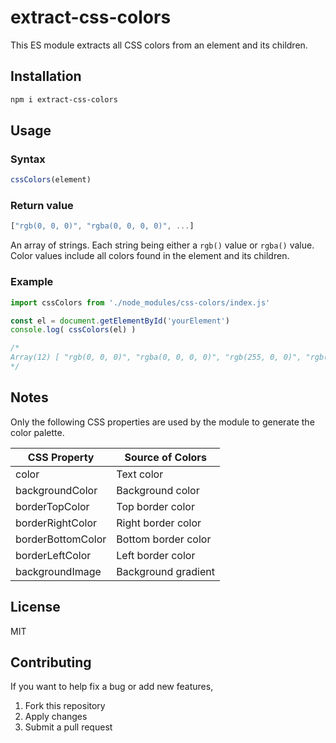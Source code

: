 # extract-css-colors

This ES module extracts all CSS colors from an element and its children.

## Installation
```bash
npm i extract-css-colors
```

## Usage

### Syntax

```js
cssColors(element)
```

### Return value

```js
["rgb(0, 0, 0)", "rgba(0, 0, 0, 0)", ...]
```
An array of strings. Each string being either a `rgb()` value or `rgba()` value. Color values include all colors found in the element and its children.

### Example

```js
import cssColors from './node_modules/css-colors/index.js'

const el = document.getElementById('yourElement')
console.log( cssColors(el) )

/*
Array(12) [ "rgb(0, 0, 0)", "rgba(0, 0, 0, 0)", "rgb(255, 0, 0)", "rgb(0, 0, 255)", "rgb(0, 128, 0)", "rgb(255, 153, 0)", "rgb(128, 0, 128)", "rgb(255, 192, 203)", "rgb(100, 200, 100)", "rgb(165, 42, 42)", … ]
*/
```

## Notes

Only the following CSS properties are used by the module to generate the color palette.

| CSS Property       | Source of Colors    |
|-------------------|--------------------|
| color              | Text color         |
| backgroundColor    | Background color   |
| borderTopColor     | Top border color   |
| borderRightColor   | Right border color |
| borderBottomColor  | Bottom border color|
| borderLeftColor    | Left border color  |
| backgroundImage    | Background gradient|

## License

MIT

## Contributing

If you want to help fix a bug or add new features,
1. Fork this repository
2. Apply changes
4. Submit a pull request